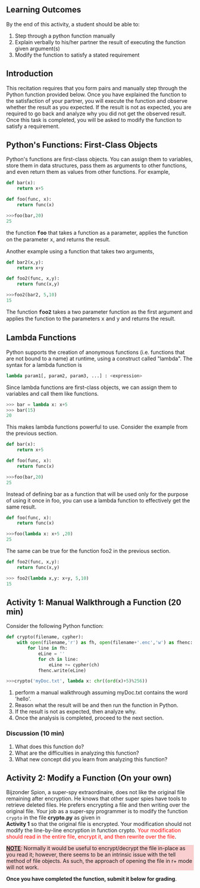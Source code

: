 ## Learning Outcomes

By the end of this activity, a student should be able to:
1. Step through a python function manually
2. Explain verbally to his/her partner the result of executing the function given argument(s)
3. Modify the function to satisfy a stated requirement

## Introduction

This recitation requires that you form pairs and manually step through the Python function provided below.  Once you have explained the function to the satisfaction of your partner, you will execute the function and observe whether the result as you expected.  If the result is not as expected, you are required to go back and analyze why you did not get the observed result.  Once this task is completed, you will be asked to modify the function to satisfy a requirement.

## Python's Functions: First-Class Objects

Python's functions are first-class objects. You can assign them to variables, store them in data structures, pass them as arguments to other functions, and even return them as values from other functions.  For example,

```python
def bar(x):
    return x+5

def foo(func, x):
    return func(x)

>>>foo(bar,20)
25
```

the function <span style="font-family:'courier-new',courier; font-weight:bold;">foo</span> that takes a function as a parameter, applies the function on the parameter <span style="font-family:'courier-new',courier">x</span>, and returns the result.

Another example using a function that takes two arguments,

```python
def bar2(x,y):
    return x+y

def foo2(func, x,y):
    return func(x,y)

>>>foo2(bar2, 5,10)
15
```

The function <span style="font-family:'courier-new',courier; font-weight:bold;">foo2</span> takes a two parameter function as the first argument and applies the function to the parameters <span style="font-family:'courier-new',courier">x</span> and <span style="font-family:'courier-new',courier">y</span> and returns the result.

## Lambda Functions

Python supports the creation of anonymous functions (i.e. functions that are not bound to a name) at runtime, using a construct called "lambda".   The syntax for a lambda function is

```python
lambda param1[, param2, param3, ...] : <expression>
``` 

Since lambda functions are first-class objects, we can assign them to variables and call them like functions.

```python
>>> bar = lambda x: x+5
>>> bar(15)
20
```

This makes lambda functions powerful to use.  Consider the example from the previous section.

```python
def bar(x):
    return x+5

def foo(func, x):
    return func(x)

>>>foo(bar,20)
25
```

Instead of defining bar as a function that will be used only for the purpose of using it once in foo, you can use a lambda function to effectively get the same result.

```python
def foo(func, x):
    return func(x)

>>>foo(lambda x: x+5 ,20)
25
```

The same can be true for the function foo2 in the previous section.

```python
def foo2(func, x,y):
    return func(x,y)

>>> foo2(lambda x,y: x+y, 5,10)
15
```

## Activity 1:  Manual Walkthrough a Function (20 min)

Consider the following Python function:

```python
def crypto(filename, cypher):
    with open(filename,'r') as fh, open(filename+'.enc','w') as fhenc:
        for line in fh:
            eLine = ''
            for ch in line:
                eLine += cypher(ch)
            fhenc.write(eLine)

>>>crypto('myDoc.txt', lambda x: chr((ord(x)+5)%256))
```

1. perform a manual walkthrough assuming myDoc.txt contains the word 'hello'.
2. Reason what the result will be and then run the function in Python.
3. If the result is not as expected, then analyze why.
4. Once the analysis is completed, proceed to the next section.

### Discussion (10 min)

1. What does this function do?
2. What are the difficulties in analyzing this function?
3. What new concept did you learn from analyzing this function?

## Activity 2: Modify a Function (On your own)

Bijzonder Spion, a super-spy extraordinaire, does not like the 
original file remaining after encryption.  He knows that other 
super spies have tools to retrieve deleted files.  He prefers 
encrypting a file and then writing over the original file.  Your 
job as a super-spy programmer is to modify the function 
<code>crypto</code> in the file <strong>crypto.py</strong> as given in  
<strong>Activity 1</strong> so that the original file is encrypted.  Your 
modification should not modify the line-by-line encryption in 
function crypto.  <span style="color:red">Your modification should read in the entire file, 
encrypt it, and then rewrite over the file</span>.


<p style="background-color:#f9cfcf;">
<span style="text-decoration:underline ;font-weight:bold;">NOTE</span>: Normally it would be useful to encrypt/decrypt the file in-place as you read it; however, there seems to be an intrinsic issue with the tell method of file objects.  As such, the approach of opening the file in r+ mode will not work.
</p>

**Once you have completed the function, submit it below for grading**.